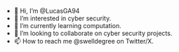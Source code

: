 - 👋 Hi, I’m @LucasGA94
- 👀 I’m interested in cyber security.
- 🌱 I’m currently learning computation.
- 💞️ I’m looking to collaborate on cyber security projects.
- 📫 How to reach me @swelldegree on Twitter/X.

<!---
LucasGA94/LucasGA94 is a ✨ special ✨ repository because its `README.md` (this file) appears on your GitHub profile.
You can click the Preview link to take a look at your changes.
--->
